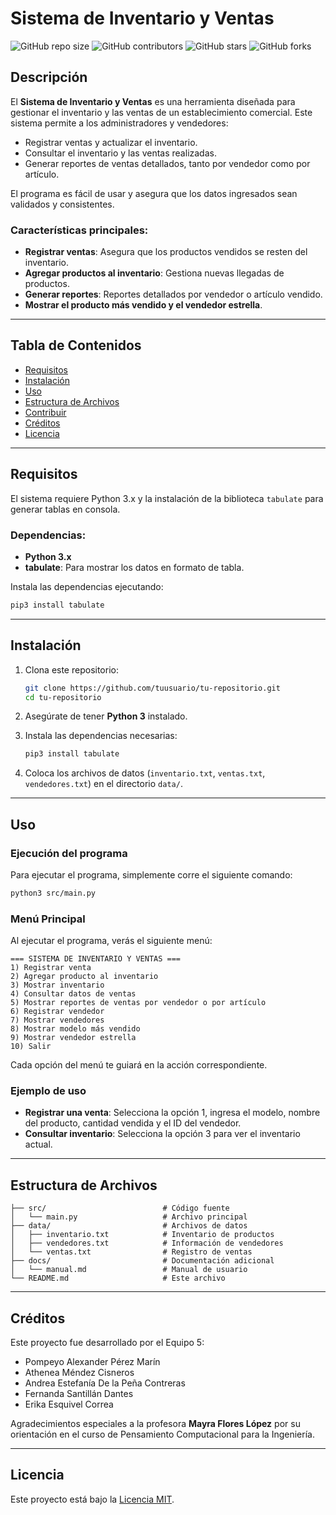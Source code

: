 # Sistema de Inventario y Ventas

![GitHub repo size](https://img.shields.io/github/repo-size/tuusuario/tu-repositorio)
![GitHub contributors](https://img.shields.io/github/contributors/tuusuario/tu-repositorio)
![GitHub stars](https://img.shields.io/github/stars/tuusuario/tu-repositorio?style=social)
![GitHub forks](https://img.shields.io/github/forks/tuusuario/tu-repositorio?style=social)

## Descripción

El **Sistema de Inventario y Ventas** es una herramienta diseñada para gestionar el inventario y las ventas de un establecimiento comercial. Este sistema permite a los administradores y vendedores:

- Registrar ventas y actualizar el inventario.
- Consultar el inventario y las ventas realizadas.
- Generar reportes de ventas detallados, tanto por vendedor como por artículo.

El programa es fácil de usar y asegura que los datos ingresados sean validados y consistentes.

### Características principales:
- **Registrar ventas**: Asegura que los productos vendidos se resten del inventario.
- **Agregar productos al inventario**: Gestiona nuevas llegadas de productos.
- **Generar reportes**: Reportes detallados por vendedor o artículo vendido.
- **Mostrar el producto más vendido y el vendedor estrella**.

---

## Tabla de Contenidos
- [Requisitos](#requisitos)
- [Instalación](#instalación)
- [Uso](#uso)
- [Estructura de Archivos](#estructura-de-archivos)
- [Contribuir](#contribuir)
- [Créditos](#créditos)
- [Licencia](#licencia)

---

## Requisitos

El sistema requiere Python 3.x y la instalación de la biblioteca `tabulate` para generar tablas en consola.

### Dependencias:
- **Python 3.x**
- **tabulate**: Para mostrar los datos en formato de tabla.

Instala las dependencias ejecutando:

```bash
pip3 install tabulate
```

---

## Instalación

1. Clona este repositorio:

   ```bash
   git clone https://github.com/tuusuario/tu-repositorio.git
   cd tu-repositorio
   ```

2. Asegúrate de tener **Python 3** instalado.

3. Instala las dependencias necesarias:
   ```bash
   pip3 install tabulate
   ```

4. Coloca los archivos de datos (`inventario.txt`, `ventas.txt`, `vendedores.txt`) en el directorio `data/`.

---

## Uso

### Ejecución del programa

Para ejecutar el programa, simplemente corre el siguiente comando:

```bash
python3 src/main.py
```

### Menú Principal

Al ejecutar el programa, verás el siguiente menú:

```plaintext
=== SISTEMA DE INVENTARIO Y VENTAS ===
1) Registrar venta
2) Agregar producto al inventario
3) Mostrar inventario
4) Consultar datos de ventas
5) Mostrar reportes de ventas por vendedor o por artículo
6) Registrar vendedor
7) Mostrar vendedores
8) Mostrar modelo más vendido
9) Mostrar vendedor estrella
10) Salir
```

Cada opción del menú te guiará en la acción correspondiente. 

### Ejemplo de uso

- **Registrar una venta**: Selecciona la opción 1, ingresa el modelo, nombre del producto, cantidad vendida y el ID del vendedor.
- **Consultar inventario**: Selecciona la opción 3 para ver el inventario actual.

---

## Estructura de Archivos

```plaintext
├── src/                          # Código fuente
│   └── main.py                   # Archivo principal
├── data/                         # Archivos de datos
│   ├── inventario.txt            # Inventario de productos
│   ├── vendedores.txt            # Información de vendedores
│   └── ventas.txt                # Registro de ventas
├── docs/                         # Documentación adicional
│   └── manual.md                 # Manual de usuario
└── README.md                     # Este archivo
```

---

## Créditos

Este proyecto fue desarrollado por el Equipo 5:
- Pompeyo Alexander Pérez Marín
- Athenea Méndez Cisneros
- Andrea Estefanía De la Peña Contreras
- Fernanda Santillán Dantes
- Erika Esquivel Correa

Agradecimientos especiales a la profesora **Mayra Flores López** por su orientación en el curso de Pensamiento Computacional para la Ingeniería.

---

## Licencia

Este proyecto está bajo la [Licencia MIT](LICENSE).
```
